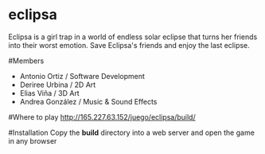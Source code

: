 # eclipsa

Eclipsa is a girl trap in a world of endless solar eclipse that turns her friends into their worst emotion. Save Eclipsa's friends and enjoy the last eclipse.

#Members
- Antonio Ortiz / Software Development
- Deriree Urbina / 2D Art
- Elias Viña / 3D Art
- Andrea González / Music & Sound Effects

#Where to play
http://165.227.63.152/juego/eclipsa/build/

#Installation
Copy the **build** directory into a web server and open the game in any browser
